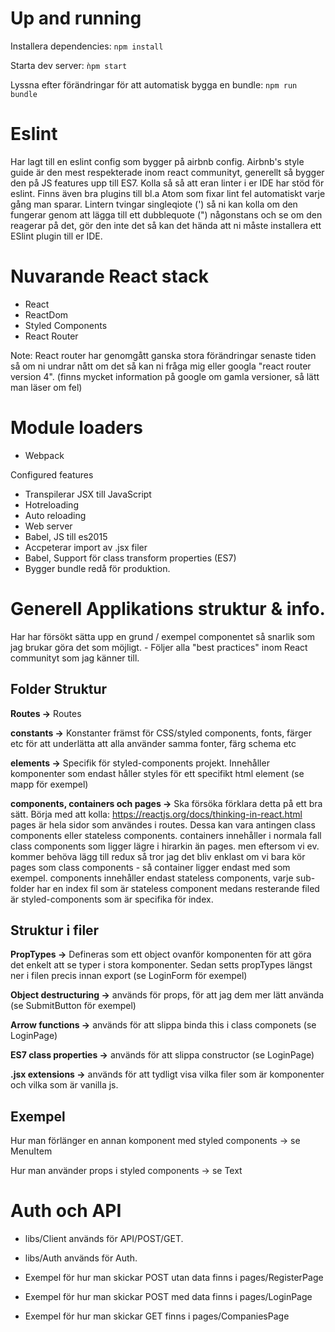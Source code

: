 # Up and running
Installera dependencies: `npm install`

Starta dev server: `ǹpm start`

Lyssna efter förändringar för att automatisk bygga en bundle: `npm run bundle`


# Eslint
Har lagt till en eslint config som bygger på airbnb config. Airbnb's style guide
är den mest respekterade inom react communityt, generellt så bygger den på JS features
upp till ES7. Kolla så så att eran linter i er IDE har stöd för eslint. Finns även
bra plugins till bl.a Atom som fixar lint fel automatiskt varje gång man sparar.
Lintern tvingar singleqiote (') så ni kan kolla om den fungerar genom att lägga till
ett dubblequote (") någonstans och se om den reagerar på det, gör den inte det så
kan det hända att ni måste installera ett ESlint plugin till er IDE.

# Nuvarande React stack
- React
- ReactDom
- Styled Components
- React Router

Note: React router har genomgått ganska stora förändringar senaste tiden så om ni undrar nått om det så kan ni fråga mig eller googla "react router version 4".
(finns mycket information på google om gamla versioner, så lätt man läser om fel)

# Module loaders
- Webpack

Configured features
- Transpilerar JSX till JavaScript
- Hotreloading
- Auto reloading
- Web server
- Babel, JS till es2015
- Accpeterar import av .jsx filer
- Babel, Support för class transform properties (ES7)
- Bygger bundle redå för produktion.

# Generell Applikations struktur & info.
Har har försökt sätta upp en grund / exempel componentet så snarlik som jag brukar göra det som möjligt. - Följer alla "best practices" inom React communityt som jag känner till.

## Folder Struktur

**Routes ->** Routes

**constants ->** Konstanter främst för CSS/styled components, fonts, färger etc för att underlätta att alla använder samma fonter, färg schema etc

**elements ->** Specifik för styled-components projekt. Innehåller komponenter som endast håller styles för ett specifikt html element (se mapp för exempel)

**components, containers och pages ->** Ska försöka förklara detta på ett bra sätt. Börja med att kolla: https://reactjs.org/docs/thinking-in-react.html pages är hela sidor som användes i routes. Dessa kan vara antingen class components eller stateless components. containers innehåller i normala fall class components som ligger lägre i hirarkin än pages. men eftersom vi ev. kommer behöva lägg till redux så tror jag det bliv enklast om vi bara kör pages som class components - så container ligger endast med som exempel. components innehåller endast stateless components, varje sub-folder har en index fil som är stateless component medans resterande filed är styled-components som är specifika för index.

## Struktur i filer

**PropTypes ->** Defineras som ett object ovanför komponenten för att göra det enkelt att se typer i stora komponenter. Sedan setts propTypes längst ner i filen precis innan export (se LoginForm för exempel)


**Object destructuring ->** används för props, för att jag dem mer lätt använda (se SubmitButton för exempel)


**Arrow functions ->** används för att slippa binda this i class componets (se LoginPage)

**ES7 class properties ->** används för att slippa constructor (se LoginPage)

**.jsx extensions ->** används för att tydligt visa vilka filer som är komponenter och vilka som är vanilla js.

## Exempel

Hur man förlänger en annan komponent med styled components -> se MenuItem

Hur man använder props i styled components -> se Text

# Auth och API
- libs/Client används för API/POST/GET.
- libs/Auth används för Auth.

- Exempel för hur man skickar POST utan data finns i pages/RegisterPage
- Exempel för hur man skickar POST med data finns i pages/LoginPage
- Exempel för hur man skickar GET finns i pages/CompaniesPage
